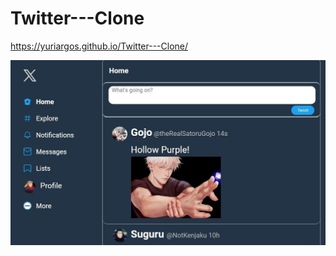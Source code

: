 # Twitter---Clone

https://yuriargos.github.io/Twitter---Clone/


![image](https://github.com/YuriArgos/Twitter---Clone/blob/main/assets/JUJUTSU(1).jpeg)

